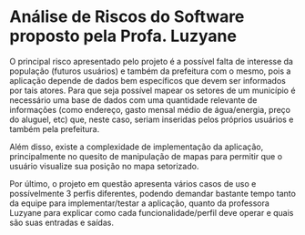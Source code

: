 # Análise de Riscos do Software proposto pela Profa. Luzyane

O principal risco apresentado pelo projeto é a possível falta de interesse da população (futuros usuários) e também da prefeitura com o mesmo, pois a aplicação depende de dados bem específicos que devem ser informados por tais atores. Para que seja possível mapear os setores de um município é necessário uma base de dados com uma quantidade relevante de informações (como endereço, gasto mensal médio de água/energia, preço do aluguel, etc) que, neste caso, seriam inseridas pelos próprios usuários e também pela prefeitura.

Além disso, existe a complexidade de implementação da aplicação, principalmente no quesito de manipulação de mapas para permitir que o usuário visualize sua posição no mapa setorizado.

Por último, o projeto em questão apresenta vários casos de uso e possívelmente 3 perfis diferentes, podendo demandar bastante tempo tanto da equipe para implementar/testar a aplicação, quanto da professora Luzyane para explicar como cada funcionalidade/perfil deve operar e quais são suas entradas e saídas.